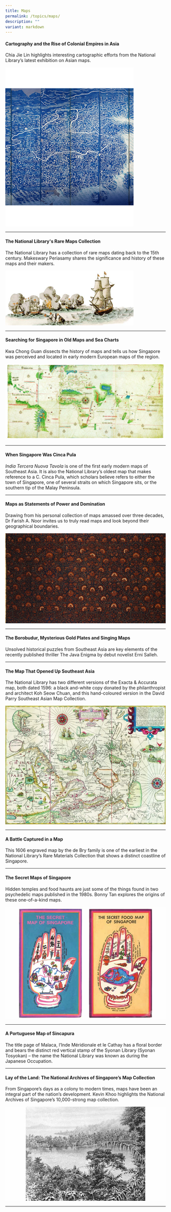 ```yaml
---
title: Maps
permalink: /topics/maps/
description: ""
variant: markdown
---
```

#### <a style="text-decoration: none; font-weight: bold;" href="/vol-17/issue-4/jan-to-mar-2022/asia-maps-cartography">Cartography and the Rise of Colonial Empires in Asia</a>
<p>Chia Jie Lin highlights interesting cartographic efforts from the National Library’s latest exhibition on Asian maps.</p> 

<img src="/images/vol-17-issue-4/cartography/1-Map.jpg" style="width:80%; height: 500px; object-fit: cover"> 
<hr>


#### <a style="text-decoration: none; font-weight: bold;" href="/vol-10/issue-4/jan-march-2015/rare-map"> The National Library's Rare Maps Collection</a>
<p>The National Library has a collection of rare maps dating back to the 15th century. Makeswary Periasamy shares the significance and history of these maps and their makers.</p> 

<img src="/images/vol-10-issue-4/raremap/wall_map.jpg" style="width:80%;">
<hr>

#### <a style="text-decoration: none; font-weight: bold;" href="/vol-11/issue-1/apr-jun-2015/search-sg-old-map"> Searching for Singapore in Old Maps and Sea Charts</a>
<p>Kwa Chong Guan dissects the history of maps and tells us how Singapore was perceived and located in early modern European maps of the region.</p> 
<img src="/images/vol-11-issue-1/searchingforsg/Cantino_Chart.jpg">
<hr>

#### <a style="text-decoration: none; font-weight: bold;" href="/vol-11/issue-4/jan-mar-2016/india-tercera-nuova-tavola">When Singapore Was Cinca Pula</a>
<i>India Tercera Nuova Tavola</i> is one of the first early modern maps of Southeast Asia. It is also the National Library’s oldest map that makes reference to a C. Cinca Pula, which scholars believe refers to either the town of Singapore, one of several straits on which Singapore sits, or the southern tip of the Malay Peninsula. 
<hr>

#### <a style="text-decoration: none; font-weight: bold;" href="/vol-10/issue-4/jan-march-2015/map-as-statement"> Maps as Statements of Power and Domination</a>
<p>Drawing from his personal collection of maps amassed over three decades, Dr Farish A. Noor invites us to truly read maps and look beyond their geographical boundaries.</p> 
<img src="/images/vol-10-issue-4/statementsofpoweranddomination/batik.jpg">
<hr>

#### <a style="text-decoration: none; font-weight: bold;" href="/vol-16/issue-3/oct-dec-2020/borobudur">The Borobudur, Mysterious Gold Plates and Singing Maps</a>
<p>Unsolved historical puzzles from Southeast Asia are key elements of the recently published thriller The Java Enigma by debut novelist Erni Salleh.</p>
<hr>

#### <a style="text-decoration: none; font-weight: bold;" href="/vol-11/issue-4/jan-mar-2016/map-south-east-asia-exacta-accurata-linschoten"> The Map That Opened Up Southeast Asia</a>
<p>The National Library has two different versions of the Exacta &amp; Accurata map, both dated 1596: a black and-white copy donated by the philanthropist and architect Koh Seow Chuan, and this hand-coloured version in the David Parry Southeast Asian Map Collection.</p> 
<img src="/images/vol-11-issue-4/map-that-opened-southeast-asia/02a_mapthatopenedsea.jpg">
<hr>


#### <a style="text-decoration: none; font-weight: bold;" href="/vol-11/issue-4/jan-mar-2016/contrafactur-battle-dutch-portuguese-de-bry">A Battle Captured in a Map</a>
<p>This 1606 engraved map by the de Bry family is one of the earliest in the National Library’s Rare Materials Collection that shows a distinct coastline of Singapore. </p>
<hr>

#### <a style="text-decoration: none; font-weight: bold;" href="/vol-10/issue-4/jan-march-2015/secretmap">The Secret Maps of Singapore</a>
<p>Hidden temples and food haunts are just some of the things found in two psychedelic maps published in the 1980s. Bonny Tan explores the origins of these one-of-a-kind maps.</p> 
<img src="/images/vol-10-issue-4/thesecretmap/combined_sm.jpg">
<hr>


#### <a style="text-decoration: none; font-weight: bold;" href="/vol-11/issue-4/jan-mar-2016/portuguese-map-sincapura-janssen">A Portuguese Map of Sincapura</a>
<p>The title page of Malaca, l’Inde Méridionale et le Cathay has a floral border and bears the distinct red vertical stamp of the Syonan Library (Syonan Tosyokan) – the name the National Library was known as during the Japanese Occupation.</p>
<hr>


#### <a style="text-decoration: none; font-weight: bold;" href="/vol-10/issue-4/jan-march-2015/map-collection">Lay of the Land: The National Archives of Singapore’s Map Collection</a>
<p>From Singapore’s days as a colony to modern times, maps have been an integral part of the nation’s development. Kevin Khoo highlights the National Archives of Singapore’s 10,000-strong map collection.</p> 
<img src="/images/vol-10-issue-4/layoftheland/backgrounds_resss.jpg">
<hr>